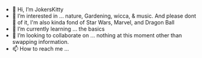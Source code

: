 - 👋 Hi, I’m JokersKitty
- 👀 I’m interested in ... nature, Gardening, wicca, & music. And please dont 🙊 of it, I'm also kinda fond of Star Wars, Marvel, and Dragon Ball 
- 🌱 I’m currently learning ... the basics 
- 💞️ I’m looking to collaborate on ... nothing at this moment other than swapping information.
- 📫 How to reach me ...

<!---
JokersKitty/JokersKitty is a ✨ special ✨ repository because its `README.md` (this file) appears on your GitHub profile.
You can click the Preview link to take a look at your changes.
--->

